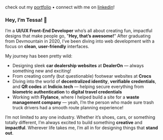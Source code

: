 check out my [portfolio](https://tessawoodard.netlify.app/) • connect with me on [linkedin](https://www.linkedin.com/in/tessa-woodard/)!

### Hey, I’m Tessa! 👋

I’m a **UI/UX Front-End Developer** who’s all about creating fun, impactful designs that make people go, "**Hey, that’s awesome!**" After graduating from Devmountain in 2020, I’ve been diving into web development with a focus on **clean**, **user-friendly** interfaces.

My journey has been pretty wild:
- Designing sleek **car dealership websites** at **DealerOn** — always something new and exciting!  
- From creating comfy (but questionable) footwear websites at **Crocs**  
- Diving into the world of **decentralized identity**, **verifiable credentials**, and **QR codes** at **Indicio.tech** — helping secure everything from **biometric authentication** to **digital travel credentials**  
- Working with **Flylance**, where I helped build a site for a **waste management company** — yeah, I’m the person who made sure trash truck drivers had a smooth route planning experience!

I’m not limited to any one industry. Whether it’s shoes, cars, or something totally different, I’m always excited to build something **creative** and **impactful**. Wherever life takes me, I’m all in for designing things that **stand out**.
